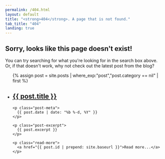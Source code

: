 ```yaml
---
permalink: /404.html
layout: default
title: "<strong>404</strong>. A page that is not found."
tab_title: "404"
landing: true
---
```


<h2 style="margin-left:auto;margin-right:auto;">Sorry, looks like this page doesn't exist!</h2>

You can try searching for what you're looking for in the search box above. Or, if that doesn't work, why not check out the latest post from the blog?

<ul class="post-list has-highlight">
  {% assign post = site.posts | where_exp:"post","post.category == nil" | first %}
  <li class="post-item">
    <h2 class="post-title">
      <a href="{{ post.id | prepend: site.baseurl }}">{{ post.title }}</a>
    </h2>

    <p class="post-meta">
      {{ post.date | date: "%b %-d, %Y" }}
    </p>

    <p class="post-excerpt">
      {{ post.excerpt }}
    </p>

    <p class="read-more">
      <a href="{{ post.id | prepend: site.baseurl }}">Read more...</a>
    </p>
  </li>
</ul>
